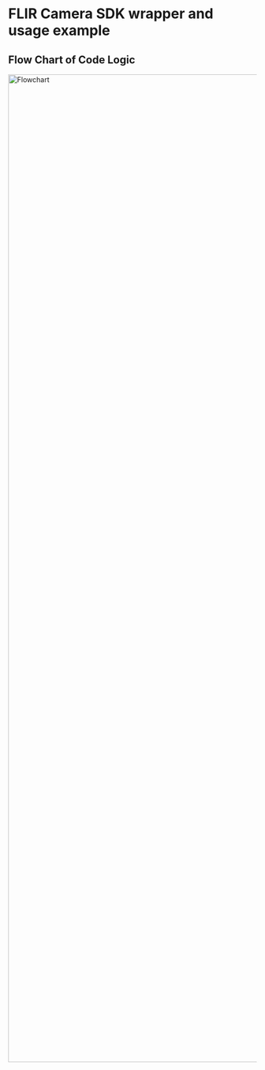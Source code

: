 # FLIR Camera SDK wrapper and usage example
## Flow Chart of Code Logic
<img width="2000" alt="Flowchart" src="https://github.com/maketext/FLIR/assets/32004044/3ba6dd4d-2739-4260-bcdf-c403cabb6b12">
